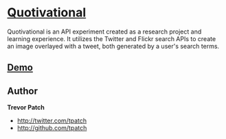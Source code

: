 [Quotivational](https://github.com/tpatch/ResearchDay_2)
=================

Quotivational is an API experiment created as a research project and learning experience. It utilizes the Twitter and Flickr search APIs to create an image overlayed with a tweet, both generated by a user's search terms.


[Demo](http://trevorpatch.dev.l-s.com/ResearchDay2)
-------


Author
-------

**Trevor Patch**

+ http://twitter.com/tpatch
+ http://github.com/tpatch
